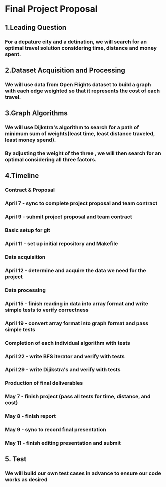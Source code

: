 # Final Project Proposal 

## 1.Leading Question
### For a depature city and a detination, we will search for an optimal travel solution considering time, distance and money spent.
    
## 2.Dataset Acquisition and Processing
### We will use data from Open Flights dataset to build a graph with each edge weighted so that it represents the cost of each travel.

## 3.Graph Algorithms
### We will use Dijkstra's algorithm to search for a path of minimum sum of weights(least time, least distance traveled, least money spend).
### By adjusting the weight of the three , we will then search for an optimal considering all three factors. 

## 4.Timeline
### Contract & Proposal
### April 7 - sync to complete project proposal and team contract
### April 9 - submit project proposal and team contract

### Basic setup for git
### April 11 - set up initial repository and Makefile

### Data acquisition
### April 12 - determine and acquire the data we need for the project

### Data processing
### April 15 - finish reading in data into array format and write simple tests to verify correctness
### April 19 - convert array format into graph format and pass simple tests

### Completion of each individual algorithm with tests
### April 22 - write BFS iterator and verify with tests
### April 29 - write Dijikstra's and verify with tests

### Production of final deliverables
### May 7 - finish project (pass all tests for time, distance, and cost) 
### May 8 - finish report
### May 9 - sync to record final presentation
### May 11 - finish editing presentation and submit

## 5. Test
### We will build our own test cases in advance to ensure our code works as desired
